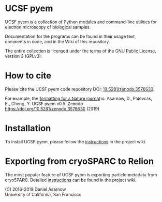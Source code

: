 # UCSF pyem
UCSF pyem is a collection of Python modules and command-line utilities for electron microscopy of biological samples.

Documentation for the programs can be found in their usage text, comments in code, and in the Wiki of this repository.

The entire collection is licensed under the terms of the GNU Public License, version 3 (GPLv3).

# How to cite

Please cite the UCSF pyem code repository DOI: [10.5281/zenodo.3576630](https://doi.org/10.5281/zenodo.3576630).

For example, the [formatting for a Nature journal](https://www.nature.com/nature/for-authors/formatting-guide) is:
Asarnow, D., Palovcak, E., Cheng, Y. UCSF pyem v0.5. Zenodo https://doi.org/10.5281/zenodo.3576630 (2019)

# Installation

To install UCSF pyem, please follow the
[instructions](https://github.com/asarnow/pyem/wiki/Install-pyem-with-Miniconda) in the project wiki.

# Exporting from cryoSPARC to Relion

The most popular feature of UCSF pyem is exporting particle metadata from cryoSPARC.
Detailed [instructions](https://github.com/asarnow/pyem/wiki/Export-from-cryoSPARC-v2) can be found in the project wiki.

(C) 2016-2019 Daniel Asarnow  
University of California, San Francisco

